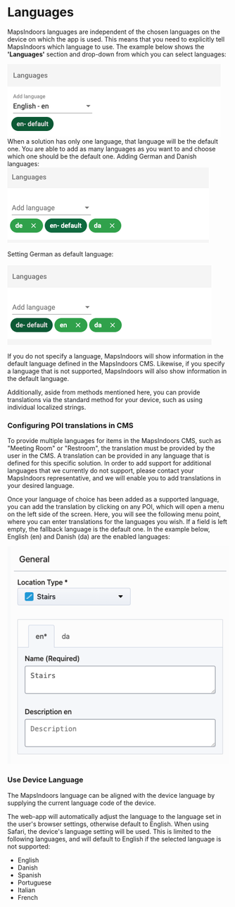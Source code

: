 # Languages

MapsIndoors languages are independent of the chosen languages on the device on which the app is used. This means that you need to explicitly tell MapsIndoors which language to use.
The example below shows the **'Languages'** section and drop-down from which you can select languages:
<div>
    <img src="../../../.gitbook/assets/languages-default-view.png" alt="">
</div>
When a solution has only one language, that language will be the default one. You are able to add as many languages as you want to and choose which one should be the default one.
Adding German and Danish languages:

<div>
<img src="../../../.gitbook/assets/languages-adding-languages.png" alt="">
</div>

Setting German as default language:

<div>
<img src="../../../.gitbook/assets/languages-setting-default-language.png" alt="">
</div>

If you do not specify a language, MapsIndoors will show information in the default language defined in the MapsIndoors CMS. Likewise, if you specify a language that is not supported, MapsIndoors will also show information in the default language.

Additionally, aside from methods mentioned here, you can provide translations via the standard method for your device, such as using individual localized strings.

### Configuring POI translations in CMS[​](https://docs.mapsindoors.com/display-language#configuring-poi-translations-in-cms) <a href="#configuring-poi-translations-in-cms" id="configuring-poi-translations-in-cms"></a>

To provide multiple languages for items in the MapsIndoors CMS, such as "Meeting Room" or "Restroom", the translation must be provided by the user in the CMS. A translation can be provided in any language that is defined for this specific solution. In order to add support for additional languages that we currently do not support, please contact your MapsIndoors representative, and we will enable you to add translations in your desired language.

Once your language of choice has been added as a supported language, you can add the translation by clicking on any POI, which will open a menu on the left side of the screen. Here, you will see the following menu point, where you can enter translations for the languages you wish. If a field is left empty, the fallback language is the default one. In the example below, English (en) and Danish (da) are the enabled languages:

<div>
<img src="../../../.gitbook/assets/languages-english-danish-enabled.png" alt="">
</div>

### Use Device Language[​](https://docs.mapsindoors.com/display-language#use-device-language) <a href="#use-device-language" id="use-device-language"></a>

The MapsIndoors language can be aligned with the device language by supplying the current language code of the device.

The web-app will automatically adjust the language to the language set in the user's browser settings, otherwise default to English. When using Safari, the device's language setting will be used. This is limited to the following languages, and will default to English if the selected language is not supported:

* English
* Danish
* Spanish
* Portuguese
* Italian
* French